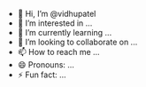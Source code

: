 - 👋 Hi, I’m @vidhupatel
- 👀 I’m interested in ...
- 🌱 I’m currently learning ...
- 💞️ I’m looking to collaborate on ...
- 📫 How to reach me ...
- 😄 Pronouns: ...
- ⚡ Fun fact: ...

<!---
vidhupatel/vidhupatel is a ✨ special ✨ repository because its `README.md` (this file) appears on your GitHub profile.
You can click the Preview link to take a look at your changes.
--->

